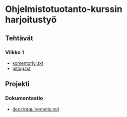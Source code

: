 # Ohjelmistotuotanto-kurssin harjoitustyö

## Tehtävät

### Viikko 1

 - [komentorivi.txt](laskarit/viikko1/komentorivi.txt)
 - [gitlog.txt](laskarit/viikko1/gitlog.txt)

## Projekti

### Dokumentaatio

 - [docs/requirements.md](Vaatimusmäärittely)

